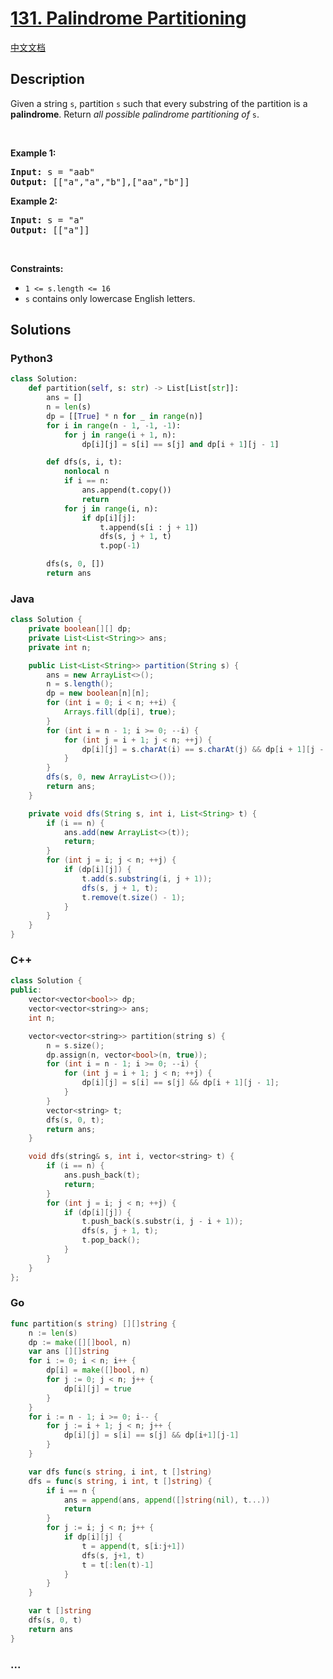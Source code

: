 # [131. Palindrome Partitioning](https://leetcode.com/problems/palindrome-partitioning)

[中文文档](/solution/0100-0199/0131.Palindrome%20Partitioning/README.md)

## Description

<p>Given a string <code>s</code>, partition <code>s</code> such that every <span data-keyword="substring-nonempty">substring</span> of the partition is a <span data-keyword="palindrome-string"><strong>palindrome</strong></span>. Return <em>all possible palindrome partitioning of </em><code>s</code>.</p>

<p>&nbsp;</p>
<p><strong class="example">Example 1:</strong></p>
<pre><strong>Input:</strong> s = "aab"
<strong>Output:</strong> [["a","a","b"],["aa","b"]]
</pre><p><strong class="example">Example 2:</strong></p>
<pre><strong>Input:</strong> s = "a"
<strong>Output:</strong> [["a"]]
</pre>
<p>&nbsp;</p>
<p><strong>Constraints:</strong></p>

<ul>
	<li><code>1 &lt;= s.length &lt;= 16</code></li>
	<li><code>s</code> contains only lowercase English letters.</li>
</ul>

## Solutions

<!-- tabs:start -->

### **Python3**

```python
class Solution:
    def partition(self, s: str) -> List[List[str]]:
        ans = []
        n = len(s)
        dp = [[True] * n for _ in range(n)]
        for i in range(n - 1, -1, -1):
            for j in range(i + 1, n):
                dp[i][j] = s[i] == s[j] and dp[i + 1][j - 1]

        def dfs(s, i, t):
            nonlocal n
            if i == n:
                ans.append(t.copy())
                return
            for j in range(i, n):
                if dp[i][j]:
                    t.append(s[i : j + 1])
                    dfs(s, j + 1, t)
                    t.pop(-1)

        dfs(s, 0, [])
        return ans
```

### **Java**

```java
class Solution {
    private boolean[][] dp;
    private List<List<String>> ans;
    private int n;

    public List<List<String>> partition(String s) {
        ans = new ArrayList<>();
        n = s.length();
        dp = new boolean[n][n];
        for (int i = 0; i < n; ++i) {
            Arrays.fill(dp[i], true);
        }
        for (int i = n - 1; i >= 0; --i) {
            for (int j = i + 1; j < n; ++j) {
                dp[i][j] = s.charAt(i) == s.charAt(j) && dp[i + 1][j - 1];
            }
        }
        dfs(s, 0, new ArrayList<>());
        return ans;
    }

    private void dfs(String s, int i, List<String> t) {
        if (i == n) {
            ans.add(new ArrayList<>(t));
            return;
        }
        for (int j = i; j < n; ++j) {
            if (dp[i][j]) {
                t.add(s.substring(i, j + 1));
                dfs(s, j + 1, t);
                t.remove(t.size() - 1);
            }
        }
    }
}
```

### **C++**

```cpp
class Solution {
public:
    vector<vector<bool>> dp;
    vector<vector<string>> ans;
    int n;

    vector<vector<string>> partition(string s) {
        n = s.size();
        dp.assign(n, vector<bool>(n, true));
        for (int i = n - 1; i >= 0; --i) {
            for (int j = i + 1; j < n; ++j) {
                dp[i][j] = s[i] == s[j] && dp[i + 1][j - 1];
            }
        }
        vector<string> t;
        dfs(s, 0, t);
        return ans;
    }

    void dfs(string& s, int i, vector<string> t) {
        if (i == n) {
            ans.push_back(t);
            return;
        }
        for (int j = i; j < n; ++j) {
            if (dp[i][j]) {
                t.push_back(s.substr(i, j - i + 1));
                dfs(s, j + 1, t);
                t.pop_back();
            }
        }
    }
};
```

### **Go**

```go
func partition(s string) [][]string {
	n := len(s)
	dp := make([][]bool, n)
	var ans [][]string
	for i := 0; i < n; i++ {
		dp[i] = make([]bool, n)
		for j := 0; j < n; j++ {
			dp[i][j] = true
		}
	}
	for i := n - 1; i >= 0; i-- {
		for j := i + 1; j < n; j++ {
			dp[i][j] = s[i] == s[j] && dp[i+1][j-1]
		}
	}

	var dfs func(s string, i int, t []string)
	dfs = func(s string, i int, t []string) {
		if i == n {
			ans = append(ans, append([]string(nil), t...))
			return
		}
		for j := i; j < n; j++ {
			if dp[i][j] {
				t = append(t, s[i:j+1])
				dfs(s, j+1, t)
				t = t[:len(t)-1]
			}
		}
	}

	var t []string
	dfs(s, 0, t)
	return ans
}
```

### **...**

```

```

<!-- tabs:end -->
